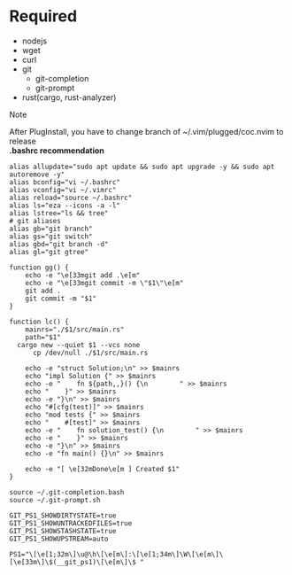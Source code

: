 # Required
- nodejs</br>
- wget</br>
- curl</br>
- git</br>
  - git-completion</br>
  - git-prompt</br> 
- rust(cargo, rust-analyzer)</br>

> [!NOTE]
> After PlugInstall, you have to change branch of ~/.vim/plugged/coc.nvim to release</br>
> **.bashrc recommendation**
> ```
> alias allupdate="sudo apt update && sudo apt upgrade -y && sudo apt autoremove -y"
> alias bconfig="vi ~/.bashrc"
> alias vconfig="vi ~/.vimrc"
> alias reload="source ~/.bashrc"
> alias ls="eza --icons -a -l"
> alias lstree="ls && tree"
> # git aliases
> alias gb="git branch"
> alias gs="git switch"
> alias gbd="git branch -d"
> alias gl="git gtree"
> 
> function gg() {
>     echo -e "\e[33mgit add .\e[m"
>     echo -e "\e[33mgit commit -m \"$1\"\e[m"
>     git add .
>     git commit -m "$1"
> }
>
> function lc() {
>     mainrs="./$1/src/main.rs"
>     path="$1"
> 	cargo new --quiet $1 --vcs none
> 		cp /dev/null ./$1/src/main.rs
>     
>     echo -e "struct Solution;\n" >> $mainrs
>     echo "impl Solution {" >> $mainrs
>     echo -e "    fn ${path,,}() {\n        " >> $mainrs
>     echo "    }" >> $mainrs
>     echo -e "}\n" >> $mainrs
>     echo "#[cfg(test)]" >> $mainrs
>     echo "mod tests {" >> $mainrs
>     echo "    #[test]" >> $mainrs
>     echo -e "    fn solution_test() {\n        " >> $mainrs
>     echo -e "    }" >> $mainrs
>     echo -e "}\n" >> $mainrs
>     echo -e "fn main() {}\n" >> $mainrs
> 
>     echo -e "[ \e[32mDone\e[m ] Created $1"
> }
> 
> source ~/.git-completion.bash
> source ~/.git-prompt.sh
> 
> GIT_PS1_SHOWDIRTYSTATE=true
> GIT_PS1_SHOWUNTRACKEDFILES=true
> GIT_PS1_SHOWSTASHSTATE=true
> GIT_PS1_SHOWUPSTREAM=auto
> 
> PS1="\[\e[1;32m\]\u@\h\[\e[m\]:\[\e[1;34m\]\W\[\e[m\]\[\e[33m\]\$(__git_ps1)\[\e[m\]\$ "
> ```